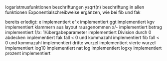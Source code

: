 

logaristmusfunktionen beschriftungen
ysqrt(n) beschriftung 
in allen funktionen Exponentialschreibweise ergänzen, wie bei fib und fak



bereits erledigt:
e implementiert
e^x implementiert
ggt implementiert
kgv implementiert
klammern aus layout rausgenommen
x/- implementiert
betrag implementiert
1/x: 1/übergabeparameter implementiert
Division durch 0 abdecken implementiert
fak fall < 0 und kommazahl implementiert
fib fall < 0 und kommazahl implementiert
dritte wurzel implementiert
vierte wurzel implementiert
log10 implementiert
nat log implementiert
logxy implementiert
prozent implementiert

